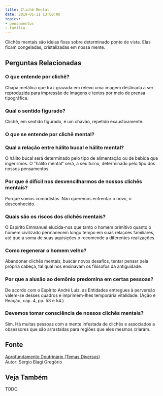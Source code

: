 ```yaml
---
title: Clichê Mental
date: 2019-01-11 13:00:00
topics: 
- pensamentos
- familia
---
```


Clichês mentais são ideias fixas sobre determinado ponto de vista. Elas ficam
congeladas, cristalizadas em nossa mente.


## Perguntas Relacionadas

### O que entende por clichê?
Chapa metálica que traz gravada em relevo uma imagem destinada a ser
reproduzida para impressão de imagens e textos por meio de prensa
tipográfica.

### Qual o sentido figurado?
Clichê, em sentido figurado, é um chavão, repetido exaustivamente.

### O que se entende por clichê mental?

### Qual a relação entre hálito bucal e hálito mental?
O hálito bucal será determinado pelo tipo de alimentação ou de bebida
que ingerirmos. O "hálito mental" será, a seu turno, determinado pelo
tipo dos nossos pensamentos.

### Por que é difícil nos desvencilharmos de nossos clichês mentais?
Porque somos comodistas. Não queremos enfrentar o novo, o desconhecido.

### Quais são os riscos dos clichês mentais?
O Espírito Emmanuel elucida-nos que tanto o homem primitivo quanto o
homem civilizado permanecem longo tempo em suas relações familiares, até
que a soma de suas aquisições o recomende a diferentes realizações.

### Como regenerar o homem velho?
Abandonar clichês mentais, buscar novos desafios, tentar pensar pela
própria cabeça, tal qual nos ensinavam os filósofos da antiguidade.

### Por que a alusão ao demônio predomina em certas pessoas?
De acordo com o Espírito André Luiz, as Entidades entregues à perversão
valem-se desses quadros e imprimem-lhes temporária vitalidade. (Ação e
Reação, cap. 4, pp. 53 e 54.)

### Devemos tomar consciência de nossos clichês mentais?
Sim. Há muitas pessoas com a mente infestada de clichês e associados a
obsessores que são arrastadas para regiões que eles mesmos criaram.

## Fonte
[Aprofundamento Doutrinário (Temas Diversos)](https://sites.google.com/view/aprofundamentodoutrinario/clichês-mentais)  
Autor: Sérgio Biagi Gregório


## Veja Também
TODO


